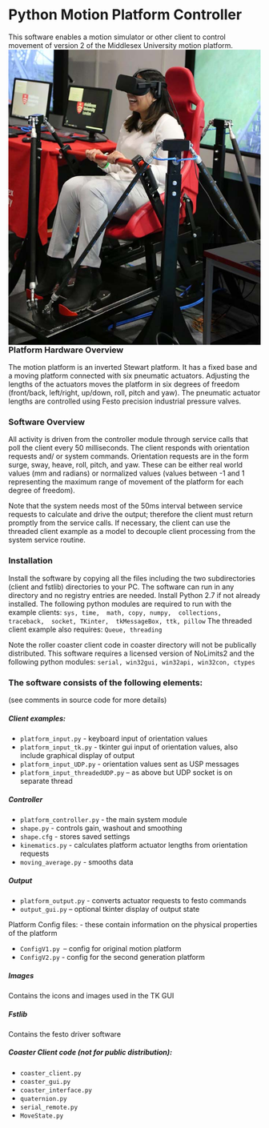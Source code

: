 # Python Motion Platform Controller
This software enables a motion simulator or other client to control movement of version 2 of the Middlesex University motion platform.
<img align="right" src="docs/Chair-at-New-Scientis_small.jpg">

### Platform Hardware Overview
The motion platform is an inverted Stewart platform. It has a fixed base and a moving platform connected with six pneumatic actuators. Adjusting the lengths of the actuators moves the platform in six degrees of freedom (front/back, left/right, up/down, roll, pitch and yaw).
The pneumatic actuator lengths are controlled using Festo precision industrial pressure valves.

### Software Overview
All activity is driven from the controller module through service calls that poll the client every 50 milliseconds. The client responds with orientation requests and/ or system commands. Orientation requests are in the form surge, sway, heave, roll, pitch, and yaw. These can be either real world values (mm and radians) or normalized values (values between -1 and 1 representing the maximum range of movement of the platform for each degree of freedom).  

Note that the system needs most of the 50ms interval between service requests to calculate and drive the output; therefore the client must return promptly from the service calls. If necessary, the client can use the threaded client example as a model to decouple client processing from the system service routine.

### Installation
Install the software by copying all the files including the two subdirectories (client and fstlib) directories to your PC.  The software can run in any directory and no registry entries are needed. Install Python 2.7 if not already installed.
The following python modules are required to run with the example clients:
  `sys, time,  math, copy, numpy,  collections, traceback,  socket, TKinter,  tkMessageBox, ttk, pillow`
The threaded client example also requires:
  `Queue, threading`

Note the roller coaster client code in coaster directory will not be publically distributed. This software requires a licensed version of NoLimits2 and the following python modules:
  `serial, win32gui, win32api, win32con, ctypes`

 ### The software consists of the following elements:
 (see comments in source code for more details)
##### Client examples:
+ `platform_input.py`  - keyboard input of orientation values
+ `platform_input_tk.py`  - tkinter gui input of orientation values, also include graphical display of output 
+ `platform_input_UDP.py`  - orientation values sent as USP messages
+ `platform_input_threadedUDP.py` – as above but UDP socket is on separate thread 

##### Controller
+ `platform_controller.py` - the main system module
+ `shape.py` - controls gain, washout and smoothing
+ `shape.cfg` - stores saved settings
+ `kinematics.py` - calculates platform actuator lengths from orientation requests
+ `moving_average.py` - smooths data

##### Output
+  `platform_output.py` - converts actuator requests to festo commands
+  `output_gui.py` – optional  tkinter display of output state

 Platform  Config files: - these contain information on the physical properties of the  platform   
+  `ConfigV1.py `– config for original motion platform
+  `ConfigV2.py` - config for the second generation platform

##### Images
Contains the icons and images used in the TK GUI

##### Fstlib
Contains the festo driver software

##### Coaster Client code (not for public distribution):
+ `coaster_client.py`
+ `coaster_gui.py`
+ `coaster_interface.py`
+ `quaternion.py`
+ `serial_remote.py`
+ `MoveState.py`
